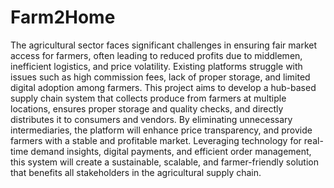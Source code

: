 # Farm2Home
The agricultural sector faces significant challenges in ensuring fair market access for farmers, often leading to reduced profits due to middlemen, inefficient logistics, and price volatility. Existing platforms struggle with issues such as high commission fees, lack of proper storage, and limited digital adoption among farmers. This project aims to develop a hub-based supply chain system that collects produce from farmers at multiple locations, ensures proper storage and quality checks, and directly distributes it to consumers and vendors. By eliminating unnecessary intermediaries, the platform will  enhance price transparency, and provide farmers with a stable and profitable market. Leveraging technology for real-time demand insights, digital payments, and efficient order management, this system will create a sustainable, scalable, and farmer-friendly solution  that benefits all stakeholders in the agricultural supply chain. 
